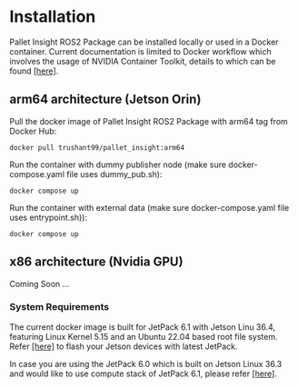 # Installation

<div class="justified-content">
Pallet Insight ROS2 Package can be installed locally or used in a Docker container. Current documentation is limited to Docker workflow which involves the usage of NVIDIA Container Toolkit, details to which can be found <a href="https://docs.nvidia.com/datacenter/cloud-native/container-toolkit/latest/index.html">[here]</a>.
</div>


## arm64 architecture (Jetson Orin)

Pull the docker image of Pallet Insight ROS2 Package with arm64 tag from Docker Hub:
```
docker pull trushant99/pallet_insight:arm64
```

Run the container with dummy publisher node (make sure docker-compose.yaml file uses dummy_pub.sh):
```
docker compose up
```

Run the container with external data (make sure docker-compose.yaml file uses entrypoint.sh)):
```
docker compose up 
```

## x86 architecture (Nvidia GPU)

Coming Soon ...


### System Requirements


The current docker image is built for JetPack 6.1 with Jetson Linu 36.4, featuring Linux Kernel 5.15 and an Ubuntu 22.04 based root file system. Refer <a href="https://developer.nvidia.com/embedded/jetpack">[here]</a> to flash your Jetson devices with latest JetPack.


<div class="justified-content">
In case you are using the JetPack 6.0 which is built on Jetson Linux 36.3 and would like to use compute stack of JetPack 6.1, please refer <a href="https://docs.nvidia.com/jetson/archives/jetpack-archived/jetpack-61/install-setup/index.html#upgradable-compute-stack)">[here]</a>.
</div>
